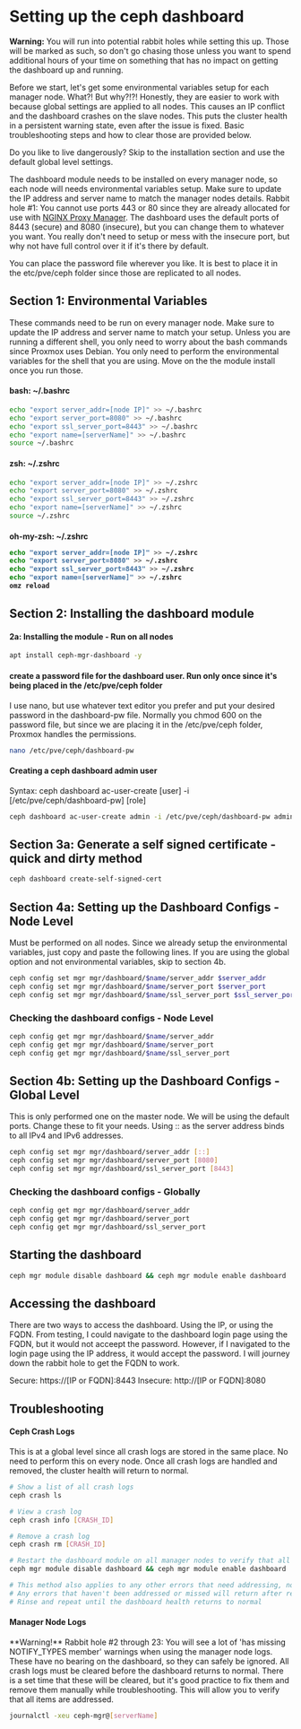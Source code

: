 <h1>Setting up the ceph dashboard</h1>

**Warning:** You will run into potential rabbit holes while setting this up. Those will be marked as such, so don't go chasing those unless you want to spend additional hours of your time on something that has no impact on getting the dashboard up and running.

Before we start, let's get some environmental variables setup for each manager node. What?! But why?!?! Honestly, they are easier to work with because global settings are applied to all nodes. This causes an IP conflict and the dashboard crashes on the slave nodes. This puts the cluster health in a persistent warning state, even after the issue is fixed. Basic troubleshooting steps and how to clear those are provided below. 

Do you like to live dangerously? Skip to the installation section and use the default global level settings. 

The dashboard module needs to be installed on every manager node, so each node will needs environmental variables setup. Make sure to update the IP address and server name to match the manager nodes details. Rabbit hole #1: You cannot use ports 443 or 80 since they are already allocated for use with [NGINX Proxy Manager](https://pve.proxmox.com/wiki/Web_Interface_Via_Nginx_Proxy). The dashboard uses the default ports of 8443 (secure) and 8080 (insecure), but you can change them to whatever you want. You really don't need to setup or mess with the insecure port, but why not have full control over it if it's there by default.

You can place the password file wherever you like. It is best to place it in the etc/pve/ceph folder since those are replicated to all nodes. 

<h2>Section 1: Environmental Variables</h2>
These commands need to be run on every manager node. Make sure to update the IP address and server name to match your setup. Unless you are running a different shell, you only need to worry about the bash commands since Proxmox uses Debian. You only need to perform the environmental variables for the shell that you are using. Move on the the module install once you run those. 

<h4>bash: ~/.bashrc</h4>

```bash
echo "export server_addr=[node IP]" >> ~/.bashrc
echo "export server_port=8080" >> ~/.bashrc
echo "export ssl_server_port=8443" >> ~/.bashrc
echo "export name=[serverName]" >> ~/.bashrc
source ~/.bashrc
```

<h4>zsh: ~/.zshrc</h4>

```bash
echo "export server_addr=[node IP]" >> ~/.zshrc
echo "export server_port=8080" >> ~/.zshrc
echo "export ssl_server_port=8443" >> ~/.zshrc
echo "export name=[serverName]" >> ~/.zshrc
source ~/.zshrc
```

<h4>oh-my-zsh: ~/.zshrc
  
```bash
echo "export server_addr=[node IP]" >> ~/.zshrc
echo "export server_port=8080" >> ~/.zshrc
echo "export ssl_server_port=8443" >> ~/.zshrc
echo "export name=[serverName]" >> ~/.zshrc
omz reload
```

<h2>Section 2: Installing the dashboard module</h2>

<h4>2a: Installing the module - Run on all nodes</h4>

```bash
apt install ceph-mgr-dashboard -y
```

<h4>create a password file for the dashboard user. Run only once since it's being placed in the /etc/pve/ceph folder</h4>
I use nano, but use whatever text editor you prefer and put your desired password in the dashboard-pw file. Normally you chmod 600 on the password file, but since we are placing it in the /etc/pve/ceph folder, Proxmox handles the permissions.

```bash
nano /etc/pve/ceph/dashboard-pw
```

<h4>Creating a ceph dashboard admin user</h4>
Syntax: ceph dashboard ac-user-create [user] -i [/etc/pve/ceph/dashboard-pw] [role]

```bash
ceph dashboard ac-user-create admin -i /etc/pve/ceph/dashboard-pw administrator
```

<h2>Section 3a: Generate a self signed certificate - quick and dirty method</h2>

```bash
ceph dashboard create-self-signed-cert
```

<H2>Section 4a: Setting up the Dashboard Configs - Node Level</H2>
Must be performed on all nodes. Since we already setup the environmental variables, just copy and paste the following lines. If you are using the global option and not environmental variables, skip to section 4b. 

```bash
ceph config set mgr mgr/dashboard/$name/server_addr $server_addr
ceph config set mgr mgr/dashboard/$name/server_port $server_port
ceph config set mgr mgr/dashboard/$name/ssl_server_port $ssl_server_port
```

<h3>Checking the dashboard configs - Node Level </h3>

```bash
ceph config get mgr mgr/dashboard/$name/server_addr
ceph config get mgr mgr/dashboard/$name/server_port
ceph config get mgr mgr/dashboard/$name/ssl_server_port
```

<H2>Section 4b: Setting up the Dashboard Configs - Global Level</H2>
This is only performed one on the master node. We will be using the default ports. Change these to fit your needs. Using :: as the server address binds to all IPv4 and IPv6 addresses.

```bash
ceph config set mgr mgr/dashboard/server_addr [::]
ceph config set mgr mgr/dashboard/server_port [8080]
ceph config set mgr mgr/dashboard/ssl_server_port [8443]
```

<h3>Checking the dashboard configs - Globally </h3>

```bash
ceph config get mgr mgr/dashboard/server_addr
ceph config get mgr mgr/dashboard/server_port
ceph config get mgr mgr/dashboard/ssl_server_port
```
<h2>Starting the dashboard</h2>

```bash
ceph mgr module disable dashboard && ceph mgr module enable dashboard
```

<h2> Accessing the dashboard </h2>
There are two ways to access the dashboard. Using the IP, or using the FQDN. From testing, I could navigate to the dashboard login page using the FQDN, but it would not acceept the password. However, if I navigated to the login page using the IP address, it would accept the password. I will journey down the rabbit hole to get the FQDN to work. 

Secure: https://[IP or FQDN]:8443 
Insecure: http://[IP or FQDN]:8080

<h2>Troubleshooting</h2>
<h4>Ceph Crash Logs</h4>
This is at a global level since all crash logs are stored in the same place. No need to perform this on every node. Once all crash logs are handled and removed, the cluster health will return to normal.

```bash
# Show a list of all crash logs
ceph crash ls

# View a crash log
ceph crash info [CRASH_ID]

# Remove a crash log
ceph crash rm [CRASH_ID]

# Restart the dashboard module on all manager nodes to verify that all items were corrected
ceph mgr module disable dashboard && ceph mgr module enable dashboard

# This method also applies to any other errors that need addressing, not just the dashboard
# Any errors that haven't been addressed or missed will return after restarting the dashboard module
# Rinse and repeat until the dashboard health returns to normal
```

<h4>Manager Node Logs</h4>
**Warning!** Rabbit hole #2 through 23: You will see a lot of 'has missing NOTIFY_TYPES member' warnings when using the manager node logs. These have no bearing on the dashboard, so they can safely be ignored. All crash logs must be cleared before the dashboard returns to normal. There is a set time that these will be cleared, but it's good practice to fix them and remove them manually while troubleshooting. This will allow you to verify that all items are addressed. 

```bash
journalctl -xeu ceph-mgr@[serverName]
```
